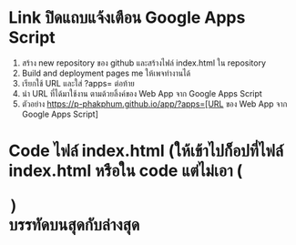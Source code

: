 # Link ปิดแถบแจ้งเตือน Google Apps Script
1) สร้าง new repository ของ github และสร้างไฟล์ index.html ใน repository
2) Build and deployment pages me ให้เพจทำงานได้
3) เรียกใช้ URL และใส่ ?apps= ต่อท้าย
4) นำ URL ที่ได้มาใช้งาน ตามด้วยลิ้งค์ของ Web App จาก Google Apps Script
5) ตัวอย่าง https://p-phakphum.github.io/app/?apps=[URL ของ Web App จาก Google Apps Script]

# Code ไฟล์ index.html (ให้เข้าไปก็อปที่ไฟล์ index.html หรือใน code แต่ไม่เอา (<pre>) บรรทัดบนสุดกับล่างสุด
<pre>
<!DOCTYPE html>
<html>
<head>
  <meta name="viewport" content="width=device-width, initial-scale=1.0">
  <title>My App</title>
  <style>
    .responsive-iframe {
      position: absolute;
      top: 0;
      left: 0;
      bottom: 0;
      right: 0;
      width: 100vw;
      height: 100vh;
      border: none;
    }
  </style>
</head>
<body>
  <div> 
    <iframe id="myframe" class="responsive-iframe" src="" allowFullScreen></iframe>
  </div>
  <script>
    const apps = new URL(window.location);
    const formUrl = apps.searchParams.get('apps');
    const url = decodeURIComponent(formUrl)
          document.getElementById('myframe').src = url
  </script>
</body>
</html>
<pre>
